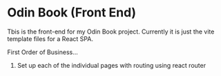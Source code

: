 # Odin Book (Front End)

Tbis is the front-end for my Odin Book project. Currently it is just the vite template files for a React SPA.

First Order of Business...
1. Set up each of the individual pages with routing using react router